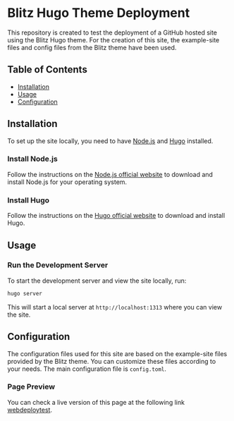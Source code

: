 # Blitz Hugo Theme Deployment

This repository is created to test the deployment of a GitHub hosted site using the Blitz Hugo theme. For the creation of this site, the example-site files and config files from the Blitz theme have been used.

## Table of Contents
- [Installation](#installation)
- [Usage](#usage)
- [Configuration](#configuration)

## Installation

To set up the site locally, you need to have [Node.js](https://nodejs.org/) and [Hugo](https://gohugo.io/) installed.

### Install Node.js
Follow the instructions on the [Node.js official website](https://nodejs.org/en/download/) to download and install Node.js for your operating system.

### Install Hugo
Follow the instructions on the [Hugo official website](https://gohugo.io/getting-started/installing/) to download and install Hugo.

## Usage

### Run the Development Server
To start the development server and view the site locally, run:
```sh
hugo server
```
This will start a local server at `http://localhost:1313` where you can view the site.

## Configuration

The configuration files used 
for this site are based on the example-site files provided by the Blitz theme. You can customize these files according to your needs. The main configuration file is `config.toml`.

### Page Preview

You can check a live version of this page at the following link [webdeploytest](https://webdeploytest.netlify.app/en/).
